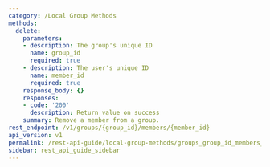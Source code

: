 ```yaml
---
category: /Local Group Methods
methods:
  delete:
    parameters:
    - description: The group's unique ID
      name: group_id
      required: true
    - description: The user's unique ID
      name: member_id
      required: true
    response_body: {}
    responses:
    - code: '200'
      description: Return value on success
    summary: Remove a member from a group.
rest_endpoint: /v1/groups/{group_id}/members/{member_id}
api_version: v1
permalink: /rest-api-guide/local-group-methods/groups_group_id_members_member_id.html
sidebar: rest_api_guide_sidebar
---
```

